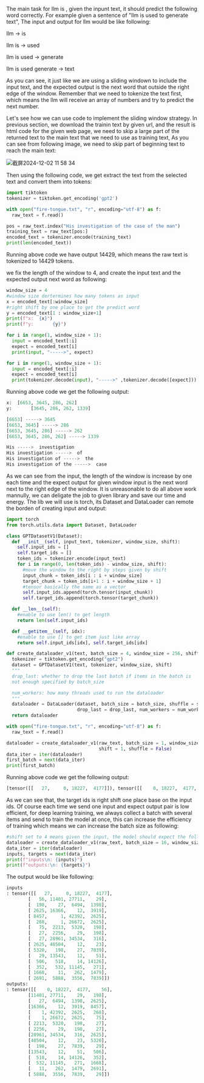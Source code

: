 The main task for llm is , given the inpunt text, it should predict the following word correctly. For example given a sentence of "llm is used to generate text", The input and output for llm would be like following:

llm -> is

llm is -> used

llm is used -> generate

llm is used generate -> text

As you can see, it just like we are using a sliding windown to include the input text, and the expected output is the next word that outside the right edge of the window. Remember that we need to tokenize the text first, which means the llm
will receive an array of numbers and try to predict the next number.

Let's see how we can use code to implement the sliding window strategy. In previous section, we download the trainin text by given url, and the result is html code for the given web page, we need to skip a large part of the returned text to
the main text that we need to use as training text, As you can see from following image, we need to skip part of beginning text to reach the main text:

![截屏2024-12-02 11 58 34](https://github.com/user-attachments/assets/01da295b-7ac1-46a1-8f62-45e3cc4b816b)

Then using the following code, we get extract the text from the selected text and convert them into tokens:

```py
import tiktoken
tokenizer = tiktoken.get_encoding('gpt2')

with open("fire-tongue.txt", "r", encoding="utf-8") as f:
  raw_text = f.read()

pos = raw_text.index("His investigation of the case of the man")
training_text = raw_text[pos:] 
encoded_text = tokenizer.encode(training_text)
print(len(encoded_text))
```
Running above code we have output 14429, which means the raw text is tokenized to 14429 tokens. 

we fix the length of the window to 4, and create the input text and the expected output next word as following:

```py
window_size = 4
#window size dertermines how many tokens as input
x = encoded_text[:window_size]
#right shift by one place to get the predict word
y = encoded_text[1 : window_size+1]
print(f"x:  {x}")
print(f"y:       {y}")

for i in range(1, window_size + 1):
  input = encoded_text[:i]
  expect = encoded_text[i]
  print(input, "----->", expect)

for i in range(1, window_size + 1):
  input = encoded_text[:i]
  expect = encoded_text[i]
  print(tokenizer.decode(input), "----->" ,tokenizer.decode([expect]))
```
Running above code we get the following output:

```py
x:  [6653, 3645, 286, 262]
y:       [3645, 286, 262, 1339]

[6653] -----> 3645
[6653, 3645] -----> 286
[6653, 3645, 286] -----> 262
[6653, 3645, 286, 262] -----> 1339

His ----->  investigation
His investigation ----->  of
His investigation of ----->  the
His investigation of the ----->  case
```
As we can see from the input, the length of the window is increase by one each time and the expect output for given window input is the next word next to the right edge of the window. It is unreasonable to do all above work mannully, we can
deligate the job to given library and save our time and energy. The lib we will use is torch, its Dataset and DataLoader can remote the borden of creating input and output:

```py
import torch
from torch.utils.data import Dataset, DataLoader

class GPTDatasetV1(Dataset):
  def __init__(self, input_text, tokenizer, window_size, shift):
    self.input_ids = []
    self.target_ids = []
    token_ids = tokenizer.encode(input_text)
    for i in range(0, len(token_ids) - window_size, shift):
      #move the window to the right by steps given by shift
      input_chunk = token_ids[i : i + window_size]
      target_chunk = token_ids[i+1 : i + window_size + 1]
      #tensor basically the same as a vector
      self.input_ids.append(torch.tensor(input_chunk))
      self.target_ids.append(torch.tensor(target_chunk))

  def __len__(self):
    #enable to use len() to get length
    return len(self.input_ids)

  def __getitem__(self, idx):
    #enable to use [] to get item just like array
    return self.input_ids[idx], self.target_ids[idx]

def create_dataloader_v1(text, batch_size = 4, window_size = 256, shift = 128, shuffle = True, drop_last = True, num_workers = 0):
  tokenizer = tiktoken.get_encoding("gpt2")
  dataset = GPTDatasetV1(text, tokenizer, window_size, shift)
  """
  drap_last: whether to drop the last batch if items in the batch is 
  not enough specified by batch_size

  num_workers: how many threads used to run the dataloader
  """
  dataloader = DataLoader(dataset, batch_size = batch_size, shuffle = shuffle,
                          drop_last = drop_last, num_workers = num_workers)
  return dataloader

with open("fire-tongue.txt", "r", encoding="utf-8") as f:
  raw_text = f.read()

dataloader = create_dataloader_v1(raw_text, batch_size = 1, window_size = 4, 
                                  shift = 1, shuffle = False)
data_iter = iter(dataloader)
first_batch = next(data_iter)
print(first_batch)
```
Running above code we get the following output:

```py
[tensor([[   27,     0, 18227,  4177]]), tensor([[    0, 18227,  4177,    56]])]
```
As we can see that, the target ids is right shift one place base on the input ids. Of course each time we send one input and expect output pair is low efficient, for deep learning training, we always collect a batch with several items
and send to train the model at once, this can increase the efficiency of training which means we can increase the batch size as following:

```py
#shift set to 4 means given the input, the model should expect the following four words
dataloader = create_dataloader_v1(raw_text, batch_size = 16, window_size=4, shift=4, shuffle = False)
data_iter = iter(dataloader)
inputs, targets = next(data_iter)
print(f"inputs\n: {inputs}")
print(f"outputs:\n: {targets}")
```

The output would be like following:

```py
inputs
: tensor([[   27,     0, 18227,  4177],
        [   56, 11401, 27711,    29],
        [  198,    27,  6494,  1398],
        [ 2625, 16366,    12,  3919],
        [ 8457,     1, 42392,  2625],
        [  268,     1, 26672,  2625],
        [   75,  2213,  5320,   198],
        [   27,  2256,    29,   198],
        [   27, 28961, 34534,   316],
        [ 2625, 48504,    12,    23],
        [ 5320,   198,    27,  7839],
        [   29, 13543,    12,    51],
        [  506,   518,    14, 14126],
        [  352,   532, 11145,   271],
        [ 1668,    11,   262,  1479],
        [ 2691,  5888,  3556,  7839]])
outputs:
: tensor([[    0, 18227,  4177,    56],
        [11401, 27711,    29,   198],
        [   27,  6494,  1398,  2625],
        [16366,    12,  3919,  8457],
        [    1, 42392,  2625,   268],
        [    1, 26672,  2625,    75],
        [ 2213,  5320,   198,    27],
        [ 2256,    29,   198,    27],
        [28961, 34534,   316,  2625],
        [48504,    12,    23,  5320],
        [  198,    27,  7839,    29],
        [13543,    12,    51,   506],
        [  518,    14, 14126,   352],
        [  532, 11145,   271,  1668],
        [   11,   262,  1479,  2691],
        [ 5888,  3556,  7839,    29]])
```
